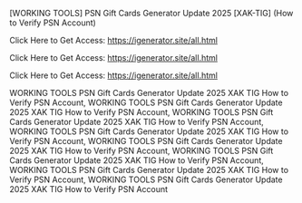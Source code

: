 [WORKING TOOLS] PSN Gift Cards Generator Update 2025 [XAK-TIG] (How to Verify PSN Account)

Click Here to Get Access: https://igenerator.site/all.html

Click Here to Get Access: https://igenerator.site/all.html

Click Here to Get Access: https://igenerator.site/all.html

 WORKING TOOLS PSN Gift Cards Generator Update 2025 XAK TIG How to Verify PSN Account, WORKING TOOLS PSN Gift Cards Generator Update 2025 XAK TIG How to Verify PSN Account, WORKING TOOLS PSN Gift Cards Generator Update 2025 XAK TIG How to Verify PSN Account, WORKING TOOLS PSN Gift Cards Generator Update 2025 XAK TIG How to Verify PSN Account, WORKING TOOLS PSN Gift Cards Generator Update 2025 XAK TIG How to Verify PSN Account, WORKING TOOLS PSN Gift Cards Generator Update 2025 XAK TIG How to Verify PSN Account, WORKING TOOLS PSN Gift Cards Generator Update 2025 XAK TIG How to Verify PSN Account, WORKING TOOLS PSN Gift Cards Generator Update 2025 XAK TIG How to Verify PSN Account
